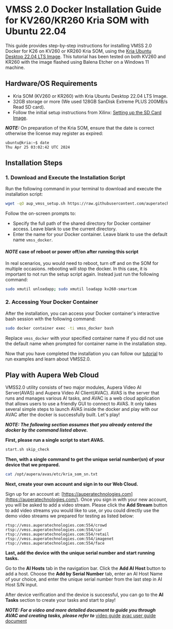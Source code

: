 # VMSS 2.0 Docker Installation Guide for KV260/KR260 Kria SOM with Ubuntu 22.04

This guide provides step-by-step instructions for installing VMSS 2.0 Docker for K26 on KV260 or KR260 Kria SOM, using the [Kria Ubuntu Desktop 22.04 LTS Image](https://ubuntu.com/download/amd). This tutorial has been tested on both KV260 and KR260 with the image flashed using Balena Etcher on a Windows 11 machine.

## Hardware/OS Requirements

- Kria SOM (KV260 or KR260) with Kria Ubuntu Desktop 22.04 LTS Image.
- 32GB storage or more (We used 128GB SanDisk Extreme PLUS 200MB/s Read SD card).
- Follow the initial setup instructions from Xilinx: [Setting up the SD Card Image](https://www.xilinx.com/products/som/kria/kv260-vision-starter-kit/kv260-getting-started-ubuntu/setting-up-the-sd-card-image.html).

***NOTE:*** On preparation of the Kria SOM, ensure that the date is correct otherwise the license may register as expired:
```
ubuntu@kria:~$ date
Thu Apr 25 03:02:42 UTC 2024
```

## Installation Steps

### 1. Download and Execute the Installation Script

Run the following command in your terminal to download and execute the installation script:

```bash
wget -qO aup_vmss_setup.sh https://raw.githubusercontent.com/auperatech/VMSS2.0/main/setup/K260_Kria_SOM/aup_vmss_setup.sh && bash aup_vmss_setup.sh
```
Follow the on-screen prompts to:

- Specify the full path of the shared directory for Docker container access. Leave blank to use the current directory.
- Enter the name for your Docker container. Leave blank to use the default name `vmss_docker`.

  
#### ***NOTE*** case of reboot or power off/on after running this script
In real scenarios, you would need to reboot, turn off and on the SOM for multiple occasions. rebooting will stop the docker. In this case, it is important to not run the setup script again. Instead just run the following command:

```bash
sudo xmutil unloadapp; sudo xmutil loadapp kv260-smartcam
```

### 2. Accessing Your Docker Container
After the installation, you can access your Docker container's interactive bash session with the following command:

```bash
sudo docker container exec -ti vmss_docker bash
```
Replace `vmss_docker` with your specified container name if you did not use the default name when prompted for container name in the installation step.

Now that you have completed the installation you can follow our [tutorial](../../tutorial/K260_Kria_SOM/) to run examples and learn about VMSS2.0.

## Play with Aupera Web Cloud

VMSS2.0 utility consists of two major modules, Aupera Video AI Server(AVAS) and Aupera Video AI Client(AVAC). AVAS is the server that runs and manages various AI tasks, and AVAC is a web cloud application that allows users to use a friendly GUI to connect to AVAS. It only takes several simple steps to launch AVAS inside the docker and play with our AVAC after the docker is successfully built. Let's play!

**_NOTE: The following section assumes that you already entered the docker by the command listed above._**

**First, please run a single script to start AVAS.**

```bash
start.sh skip_check
```

**Then, with a single command to get the unique serial number(sn) of your device that we prepared.**

```bash
cat /opt/aupera/avas/etc/kria_som_sn.txt
```

**Next, create your own account and sign in to our Web Cloud.**

Sign up for an account at: [https://auperatechnologies.com](https://auperatechnologies.com/). 
Once you sign in with your new account, you will be asked to add a video stream. Please click the **Add Stream** button to add video streams you would like to use, or you could directly use the demo video streams we prepared for testing as listed below: 

```
rtsp://vmss.auperatechnologies.com:554/crowd
rtsp://vmss.auperatechnologies.com:554/car
rtsp://vmss.auperatechnologies.com:554/retail
rtsp://vmss.auperatechnologies.com:554/imagenet
rtsp://vmss.auperatechnologies.com:554/face
```

**Last, add the device with the unique serial number and start running tasks.**

Go to the **AI Hosts** tab in the navigation bar. Click the **Add AI Host** button to add a host. 
Choose the **Add by Serial Number** tab, enter an AI Host Name of your choice, and enter the unique serial number from the last step in AI Host S/N input.

After device verification and the device is successful, you can go to the **AI Tasks** section to create your tasks and start to play!

**_NOTE: For a video and more detailed document to guide you through AVAC and creating tasks, please refer to_** 
[video guide](../../docs/avac/README.md)
[avac user guide document](../../docs/avac/README.md)

<!-- 

### 5. Execute Pipelines

Now before running the test pipeline, let's understand what we are about to run. `avaser` is VMMS's command that runs a graph/pipeline that you provide via `-c` argument. There are 3 pbtxt files that are required to pass to `avaser`:

##### Input `-i` : 
    comes after `-i` parameter and contains the same number of RTSP streams as the input_streams contained in your pipeline.pbtxt. 

##### Output `-o`: 
    comes after `-o` parameters and contains the same number of rtsp streams (or file passes) as the output_streams contained in your pipeline.pbtxt. 

##### Config `-c`: 
    comes after `-c` parameter and contains your pipeline definition (the list of nodes and connections). 

To learn more about VMSS please refer to our [user guide available here](https://auperatechvancouver.sharepoint.com/Shared%20Documents/Forms/AllItems.aspx?id=%2FShared%20Documents%2Freleases%2Fvmss2%2E0%5Favaf%5Favas%5Favac%2Fuser%5Fguides&p=true&ga=1).

It's time to run a test pipeline that runs a vehicle detector on a test RTSP video stream and watch the results on VLC(or any Video player that can run RTSP streams). First, let's navigate to the test directoy, then run the following command.


# TODO Update from here
```
cd /opt/aupera/vmss/test/box_detector_car/
```
Then let's run the pipeline. Before running this test pipeline, I highly recommed you change the output stream name defined in `output.pbtxt` by appending a unique name to the end of the stream name to avoid conflicts with other users that are trying to use the same name. If the name you define in outputbtxt is in use, the pipeline will crash. For instance, you can change the default address in `output.pbxt` to the following value by appedning your name:

```
"rtsp://vmss.auperatechnologies.com:554/car-som-out-your-name"
```

Finally, run this command:

```
avaser -i input.pbtxt -o output.pbtxt -c 1input_1output.pbtxt
```

Open VLC player on your computer and type the URL you passed to avaser as your `output.pbtxt` entry in VLC under `Media->Open Network Stream...`. You should be able to see bounding boxes overlayed around the cars in the scene. 

To illustrate the pipeline your just ran, please refer to the the following diagram: 
<div align="center">
  <img src="box_detector_visualizer.png" alt="following diagram">
</div>

In brief, all of the calculators used in your pipeline are shown above. All of these calculators can be reused to run different pipelines. For the users who may not be familiar with mux/demux, encode/decode, and filtering, to simply this further, you may think of the above diagram as a pipeline shown below where you can just copy and past the components that are summarized as `video_in` and `video_out` in any pipeline to achieve your goal.
<div align="center">
  <img src="simplified_graph.png" alt="simplified diagram">
</div>

-->

